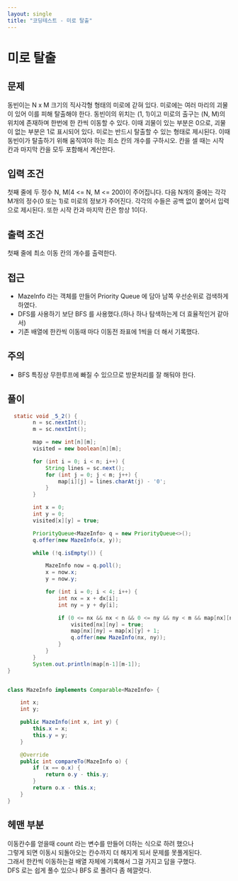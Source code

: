 ```yaml
---
layout: single
title: "코딩테스트 - 미로 탈출"
---
```

미로 탈출
===

문제
---
동빈이는 N x M 크기의 직사각형 형태의 미로에 갇혀 있다. 미로에는 여러 마리의 괴물이 있어 이를 피해 탈출해야 한다. 동빈이의 위치는 (1, 1)이고 미로의 출구는 (N, M)의 위치에 존재하며 한번에 한 칸씩 이동할 수 있다. 이때 괴물이 있는 부분은 0으로, 괴물이 없는 부분은 1로 표시되어 있다. 미로는 반드시 탈출할 수 있는 형태로 제시된다. 이때 동빈이가 탈출하기 위해 움직여야 하는 최소 칸의 개수를 구하시오. 칸을 셀 때는 시작 칸과 마지막 칸을 모두 포함해서 계산한다.

입력 조건
---
첫째 줄에 두 정수 N, M(4 <= N, M <= 200)이 주어집니다. 다음 N개의 줄에는 각각 M개의 정수(0 또는 1)로 미로의 정보가 주어진다. 각각의 수들은 공백 없이 붙어서 입력으로 제시된다. 또한 시작 칸과 마지막 칸은 항상 1이다.

출력 조건
---
첫째 줄에 최소 이동 칸의 개수를 출력한다.


접근
---
- MazeInfo 라는 객체를 만들어 Priority Queue 에 담아 남쪽 우선순위로 검색하게 하였다.
- DFS를 사용하기 보단 BFS 를 사용했다.(하나 하나 탐색하는게 더 효율적인거 같아서)
- 기존 배열에 한칸씩 이동때 마다 이동전 좌표에 1씩을 더 해서 기록했다.


주의
---
- BFS 특징상 무한루프에 빠질 수 있으므로 방문처리를 잘 해둬야 한다.


풀이
---
```java
  static void _5_2() {
        n = sc.nextInt();
        m = sc.nextInt();

        map = new int[n][m];
        visited = new boolean[n][m];

        for (int i = 0; i < n; i++) {
            String lines = sc.next();
            for (int j = 0; j < m; j++) {
                map[i][j] = lines.charAt(j) - '0';
            }
        }

        int x = 0;
        int y = 0;
        visited[x][y] = true;

        PriorityQueue<MazeInfo> q = new PriorityQueue<>();
        q.offer(new MazeInfo(x, y));

        while (!q.isEmpty()) {

            MazeInfo now = q.poll();
            x = now.x;
            y = now.y;

            for (int i = 0; i < 4; i++) {
                int nx = x + dx[i];
                int ny = y + dy[i];

                if (0 <= nx && nx < n && 0 <= ny && ny < m && map[nx][ny] == 1 && !visited[nx][ny]) {
                    visited[nx][ny] = true;
                    map[nx][ny] = map[x][y] + 1;
                    q.offer(new MazeInfo(nx, ny));
                }
            }
        }
        System.out.println(map[n-1][m-1]);
}


class MazeInfo implements Comparable<MazeInfo> {

    int x;
    int y;

    public MazeInfo(int x, int y) {
        this.x = x;
        this.y = y;
    }

    @Override
    public int compareTo(MazeInfo o) {
        if (x == o.x) {
            return o.y - this.y;
        }
        return o.x - this.x;
    }
}
```

헤맨 부분
---
이동칸수를 얻을때 count 라는 변수를 만들어 더하는 식으로 하려 했으나 <br>
그렇게 되면 이동시 되돌아오는 칸수까지 더 해지게 되서 문제를 못풀게된다.<br>
그래서 한칸씩 이동하는걸 배열 자체에 기록해서 그걸 가지고 답을 구했다.<br>
DFS 로는 쉽게 풀수 있으나 BFS 로 풀려다 좀 헤깔렷다.<br>
